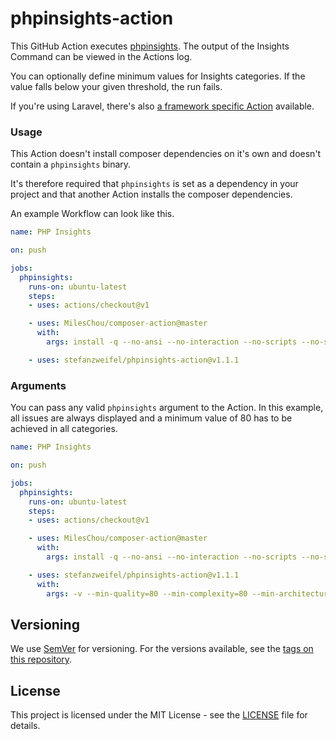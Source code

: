 # phpinsights-action

This GitHub Action executes [phpinsights](https://github.com/nunomaduro/phpinsights). The output of the Insights Command can be viewed in the Actions log.

You can optionally define minimum values for Insights categories. If the value falls below your given threshold, the run fails.

If you're using Laravel, there's also [a framework specific Action](https://github.com/stefanzweifel/laravel-phpinsights-action) available.

### Usage

This Action doesn't install composer dependencies on it's own and doesn't contain a `phpinsights` binary.

It's therefore required that `phpinsights` is set as a dependency in your project and that another Action installs the composer dependencies.

An example Workflow can look like this.


```yaml
name: PHP Insights

on: push

jobs:
  phpinsights:
    runs-on: ubuntu-latest
    steps:
    - uses: actions/checkout@v1

    - uses: MilesChou/composer-action@master
      with:
        args: install -q --no-ansi --no-interaction --no-scripts --no-suggest --no-progress --prefer-dist

    - uses: stefanzweifel/phpinsights-action@v1.1.1
```


### Arguments

You can pass any valid `phpinsights` argument to the Action. In this example, all issues are always displayed and a minimum value of 80 has to be achieved in all categories.

```yaml
name: PHP Insights

on: push

jobs:
  phpinsights:
    runs-on: ubuntu-latest
    steps:
    - uses: actions/checkout@v1

    - uses: MilesChou/composer-action@master
      with:
        args: install -q --no-ansi --no-interaction --no-scripts --no-suggest --no-progress --prefer-dist

    - uses: stefanzweifel/phpinsights-action@v1.1.1
      with:
        args: -v --min-quality=80 --min-complexity=80 --min-architecture=80 --min-style=80 --disable-security-check
```

## Versioning

We use [SemVer](http://semver.org/) for versioning. For the versions available, see the [tags on this repository](https://github.com/stefanzweifel/phpinsights-action/tags).

## License

This project is licensed under the MIT License - see the [LICENSE](https://github.com/stefanzweifel/phpinsights-action/blob/master/LICENSE) file for details.
